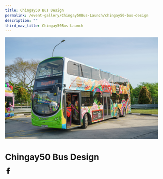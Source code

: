 ```yaml
---
title: Chingay50 Bus Design
permalink: /event-gallery/Chingay50Bus-Launch/chingay50-bus-design
description: ""
third_nav_title: Chingay50Bus Launch
---
```

![Chingay50 Bus Design](/images/Event%20Gallery/Chingay50Bus%20Launch/SS-CGB%20(1%20of%20132)-01.jpg)

# **Chingay50 Bus Design**

<a href="http://www.facebook.com/sharer.php?u=http://www.chingay.gov.sg/image/event-gallery/chingay50-bus-design" style="float:left;">
	<img src="/images/facebook.png" style="width:auto;height:20px;">
</a>